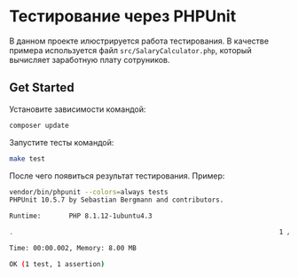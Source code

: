 # Тестирование через PHPUnit

В данном проекте илюстрируется работа тестирования. В качестве примера используется файл `src/SalaryCalculator.php`, который вычисляет заработную плату сотруников.

## Get Started
Установите зависимости командой:
```bash
composer update
```

Запустите тесты командой:
```bash
make test
```

После чего появиться результат тестирования. Пример:
```bash
vendor/bin/phpunit --colors=always tests
PHPUnit 10.5.7 by Sebastian Bergmann and contributors.

Runtime:       PHP 8.1.12-1ubuntu4.3

.                                                                   1 / 1 (100%)

Time: 00:00.002, Memory: 8.00 MB

OK (1 test, 1 assertion)
```
